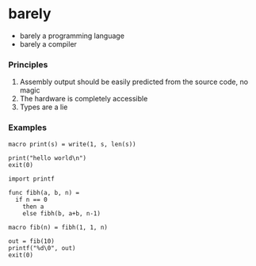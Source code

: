 # barely

- barely a programming language
- barely a compiler

### Principles

1. Assembly output should be easily predicted from the source code, no magic
2. The hardware is completely accessible
3. Types are a lie

### Examples

```
macro print(s) = write(1, s, len(s))

print("hello world\n")
exit(0)
```

```
import printf

func fibh(a, b, n) =
  if n == 0
    then a
    else fibh(b, a+b, n-1)

macro fib(n) = fibh(1, 1, n)

out = fib(10)
printf("%d\0", out)
exit(0)
```
